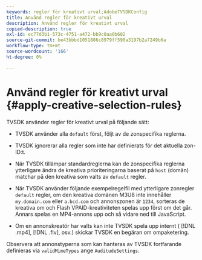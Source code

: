 ```yaml
---
keywords: regler för kreativt urval;AdobeTVSDKConfig
title: Använd regler för kreativt urval
description: Använd regler för kreativt urval
copied-description: true
exl-id: ec77d3b1-573c-4751-a472-bb9c0aa0b602
source-git-commit: be43bbbd1051886c8979ff590a3197b2a7249b6a
workflow-type: tm+mt
source-wordcount: '166'
ht-degree: 0%

---
```


# Använd regler för kreativt urval {#apply-creative-selection-rules}

TVSDK använder regler för kreativt urval på följande sätt:

* TVSDK använder alla `default` först, följt av de zonspecifika reglerna.
* TVSDK ignorerar alla regler som inte har definierats för det aktuella zon-ID:t.
* När TVSDK tillämpar standardreglerna kan de zonspecifika reglerna ytterligare ändra de kreativa prioriteringarna baserat på `host` (domän) matchar på den kreativa som valts av `default` regler.

* När TVSDK använder följande exempelregelfil med ytterligare zonregler `default` regler, om den kreativa domänen M3U8 inte innehåller `my.domain.com` eller `a.bcd.com` och annonszonen är `1234`, sorteras de kreativa om och Flash VPAID-kreativiteten spelas upp först om det går. Annars spelas en MP4-annons upp och så vidare ned till JavaScript.

* Om en annonskreatör har valts kan inte TVSDK spela upp internt ( [!DNL .mp4], [!DNL .flv], osv.) skickar TVSDK en begäran om ompaketering.

Observera att annonstyperna som kan hanteras av TVSDK fortfarande definieras via `validMimeTypes` ange `AuditudeSettings`.

<!-- 

In Android 2.5 API docs, I see a 
<span class="codeph"> setValidMimeTypes</span> but not a 
<span class="codeph"> getValidMimeTypes</span>.

 -->
